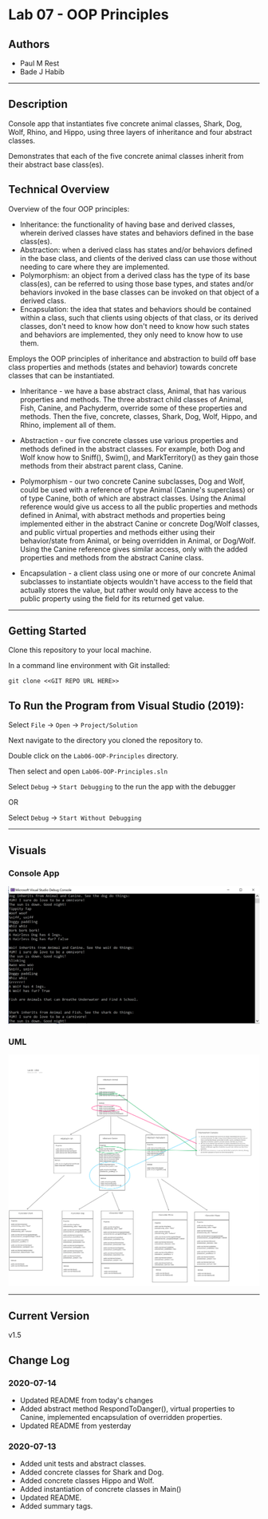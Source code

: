# Lab 07 - OOP Principles

## Authors

- Paul M Rest
- Bade J Habib

---

## Description

Console app that instantiates five concrete animal classes, Shark, Dog, Wolf, Rhino, and Hippo, using three layers of inheritance and four abstract classes.

Demonstrates that each of the five concrete animal classes inherit from their abstract base class(es).

## Technical Overview

Overview of the four OOP principles:

- Inheritance: the functionality of having base and derived classes, wherein derived classes have states and behaviors defined in the base class(es).
- Abstraction: when a derived class has states and/or behaviors defined in the base class, and clients of the derived class can use those without needing to care where they are implemented.
- Polymorphism: an object from a derived class has the type of its base class(es), can be referred to using those base types, and states and/or behaviors invoked in the base classes can be invoked on that object of a derived class.
- Encapsulation: the idea that states and behaviors should be contained within a class, such that clients using objects of that class, or its derived classes, don't need to know how don't need to know how such states and behaviors are implemented, they only need to know how to use them.

Employs the OOP principles of inheritance and abstraction to build off base class properties and methods (states and behavior) towards concrete classes that can be instantiated.

- Inheritance - we have a base abstract class, Animal, that has various properties and methods. The three abstract child classes of Animal, Fish, Canine, and Pachyderm, override some of these properties and methods. Then the five, concrete, classes, Shark, Dog, Wolf, Hippo, and Rhino, implement all of them.

- Abstraction - our five concrete classes use various properties and methods defined in the abstract classes. For example, both Dog and Wolf know how to Sniff(), Swim(), and MarkTerritory() as they gain those methods from their abstract parent class, Canine.

- Polymorphism - our two concrete Canine subclasses, Dog and Wolf, could be used with a reference of type Animal (Canine's superclass) or of type Canine, both of which are abstract classes. Using the Animal reference would give us access to all the public properties and methods defined in Animal, with abstract methods and properties being implemented either in the abstract Canine or concrete Dog/Wolf classes, and public virtual properties and methods either using their behavior/state from Animal, or being overridden in Animal, or Dog/Wolf. Using the Canine reference gives similar access, only with the added properties and methods from the abstract Canine class.

- Encapsulation - a client class using one or more of our concrete Animal subclasses to instantiate objects wouldn't have access to the field that actually stores the value, but rather would only have access to the public property using the field for its returned get value.

---

## Getting Started

Clone this repository to your local machine.

In a command line environment with Git installed:

```
git clone <<GIT REPO URL HERE>>
```

## To Run the Program from Visual Studio (2019):
Select ```File``` -> ```Open``` -> ```Project/Solution```

Next navigate to the directory you cloned the repository to.

Double click on the ```Lab06-OOP-Principles``` directory.

Then select and open ```Lab06-OOP-Principles.sln```

Select ```Debug``` -> ```Start Debugging``` to the run the app with the debugger

OR

Select ```Debug``` -> ```Start Without Debugging```

---

## Visuals

### Console App

![Console App](./Lab06-OOP-Principles/assets/lab07-oop-principles.png)

### UML

![UML](./Lab06-OOP-Principles/assets/lab07-ZooUML.png)

---

## Current Version

v1.5

## Change Log

### 2020-07-14

- Updated README from today's changes
- Added abstract method RespondToDanger(), virtual properties to Canine, implemented encapsulation of overridden properties.
- Updated README from yesterday

### 2020-07-13

- Added unit tests and abstract classes.
- Added concrete classes for Shark and Dog.
- Added concrete classes Hippo and Wolf.
- Added instantiation of concrete classes in Main()
- Updated README.
- Added summary tags.
